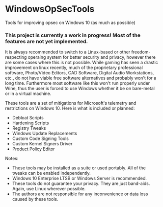 # WindowsOpSecTools
Tools for improving opsec on Windows 10 (as much as possible)

### This project is currently a work in progress! Most of the features are not yet implemented.

It is always recommended to switch to a Linux-based or other freedom-respecting operaing system for better security and privacy, however there are some cases where this is not possible. While gaming has seen a drastic improvement on linux recently, much of the proprietary professional software, Photo/Video Editors, CAD Software, Digital Audio Workstations, etc., do not have viable free software alternatives and probably won't for a long time. Furthermore most software like this won't run properly under Wine, thus the user is forced to use Windows whether it be on bare-metal or in a virtual machine.

These tools are a set of mitigations for Microsoft's telemetry and restrictions on Windows 10. Here is what is included or planned:
* Debloat Scripts
* Hardening Scripts
* Registry Tweaks
* Windows Update Replacements
* Custom Code Signing Tools
* Custom Kernel Signers Driver
* Product Policy Editor

Notes:
* These tools may be installed as a suite or used portably. All of the tweaks can be enabled independently.
* Windows 10 Enterprise LTSB or Windows Server is recommended.
* These tools do not guarantee your privacy. They are just band-aids. Again, use Linux wherever possible.
* The authors are not responsible for any inconvenience or data loss caused by these tools.
